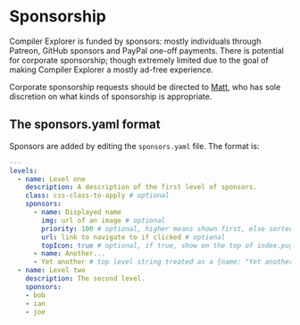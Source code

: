 # Sponsorship

Compiler Explorer is funded by sponsors: mostly individuals through Patreon, GitHub sponsors and PayPal one-off payments.  There is potential for corporate sponsorship; though extremely limited due to the goal of making Compiler Explorer a mostly ad-free experience.

Corporate sponsorship requests should be directed to [Matt](mailto:matt@godbolt.org), who has sole discretion on what kinds of sponsorship is appropriate.

## The sponsors.yaml format

Sponsors are added by editing the `sponsors.yaml` file. The format is:

```yaml
---
levels:
  - name: Level one
    description: A description of the first level of sponsors.
    class: css-class-to-apply # optional
    sponsors:
      - name: Displayed name
        img: url of an image # optional
        priority: 100 # optional, higher means shown first, else sorted by name
        url: link to navigate to if clicked # optional
        topIcon: true # optional, if true, show on the top of index.pug
      - name: Another...
      - Yet another # top level string treated as a {name: "Yet another"}
  - name: Level two
    description: The second level.
    sponsors:
    - bob
    - ian
    - joe
```
